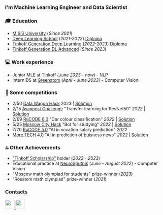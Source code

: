 <h3 align="left">I'm Machine Learning Engineer and Data Scientist</h3>

<p align="left">
</p>

<h3 align="left">

    
### 🎓 Education

* [MISiS University](https://en.misis.ru) (*Since 2021*)
* [Deep Learning School](https://en.misis.ru) (*2021-2022*) [Diploma](https://drive.google.com/file/d/10tAqERltbf7fCIIemIKEynjzTAW_4Psd/view?usp=sharing)
* [Tinkoff Generation Deep Learning](https://fintech.tinkoff.ru/school/generation/) (*2022-2023*) [Diploma](https://drive.google.com/file/d/1O4xR2IxkStN9NEetxGimnzJLbO-1eGdQ/view?usp=share_link) 
* [Tinkoff Generation DL Advanced](https://fintech.tinkoff.ru/school/generation/) (*Since 2023*)

### 💻 Work experience
* Junior MLE at [Tinkoff](https://www.tinkoff.ru/) (*June 2023 - now*) - NLP
* Intern DS at [Greenatom](https://career.habr.com/companies/greenatom) (*April - June 2023*) - Computer Vision

### 🤼 Some competitions
* 2/50 [Data Wagon Hack](https://datawagon.ru) 2023 | [Solution](https://github.com/triflt/data-wagon)
* 2/15 [Avanpost Challenge](https://avanpostchallenge.ru) "Transfer learning for ResNet50" *2022* | [Solution](https://github.com/triflt/Avanpost_MISIS_AI_LAB)
* 2/69 [RuCODE 6.0](https://rucode.net/iskusstvennyj-intellekt/) "Car colour classification" *2022* | [Solution](https://github.com/leffff/rucode_6)
* 5/25 [Moscow City Hack](https://aiijc.com/ru/) "Bot for studying" *2022* | [Solution](https://github.com/triflt/b_bot)
* 7/70 [RuCODE 5.0](https://rucode.net) "AI in vocation salary prediction" *2022*
* [More TECH 4.0](https://moretech.vtb.ru/) "AI in prediction of buisness news" *2022* | [Solution](https://github.com/leffff/vtb_more_tech)


### 🔝 Other Achievements
* ["Tinkoff Scholarship"](https://fintech.tinkoff.ru/activities/scholarship/) holder (*2022 - 2023*)
* Educational practice at [NeuroSputnik](https://neurosputnik.ru/) (*June - August 2022*) - Computer Vision
* "Moscow math olympiad for students" prize-winner (*2023*)
* "Rosatom math olympiad" prize-winner (*2021*)

### Contacts
<a href="https://t.me/trifltt" target="_blank"> 
  <img src="https://upload.wikimedia.org/wikipedia/commons/thumb/8/82/Telegram_logo.svg/1024px-Telegram_logo.svg.png" width="30" height="30"/> 
</a>

<a href="https://www.linkedin.com/in/daniil-strizhakov-99a883241" target="_blank"> 
  <img src="https://upload.wikimedia.org/wikipedia/commons/thumb/c/ca/LinkedIn_logo_initials.png/800px-LinkedIn_logo_initials.png" width="30" height="30"/> 
</a>




